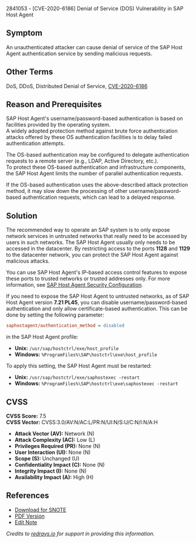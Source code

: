2841053 - [CVE-2020-6186] Denial of Service (DOS) Vulnerability in SAP Host Agent

## Symptom

An unauthenticated attacker can cause denial of service of the SAP Host Agent authentication service by sending malicious requests.

## Other Terms

DoS, DDoS, Distributed Denial of Service, [CVE-2020-6186](https://cve.mitre.org/cgi-bin/cvename.cgi?name=CVE-2020-6186)

## Reason and Prerequisites

SAP Host Agent's username/password-based authentication is based on facilities provided by the operating system.  
A widely adopted protection method against brute force authentication attacks offered by these OS authentication facilities is to delay failed authentication attempts.

The OS-based authentication may be configured to delegate authentication requests to a remote server (e.g., LDAP, Active Directory, etc.).  
To protect these OS-based authentication and infrastructure components, the SAP Host Agent limits the number of parallel authentication requests.

If the OS-based authentication uses the above-described attack protection method, it may slow down the processing of other username/password-based authentication requests, which can lead to a delayed response.

## Solution

The recommended way to operate an SAP system is to only expose network services in untrusted networks that really need to be accessed by users in such networks. The SAP Host Agent usually only needs to be accessed in the datacenter. By restricting access to the ports **1128** and **1129** to the datacenter network, you can protect the SAP Host Agent against malicious attacks.

You can use SAP Host Agent's IP-based access control features to expose these ports to trusted networks or trusted addresses only. For more information, see [SAP Host Agent Security Configuration](https://me.sap.com/help/viewer/6e1636d91ccc458c987094ee1fb864ae/HAG_CURRENT_VERSION/en-US/ceb0b2884d2644d393a9c8bbc793ea3f.html).

If you need to expose the SAP Host Agent to untrusted networks, as of SAP Host Agent version **7.21 PL45**, you can disable username/password-based authentication and only allow certificate-based authentication. This can be done by setting the following parameter:

```ini
saphostagent/authentication_method = disabled
```

in the SAP Host Agent profile:

- **Unix:** `/usr/sap/hostctrl/exe/host_profile`
- **Windows:** `%ProgramFiles%\SAP\hostctrl\exe\host_profile`

To apply this setting, the SAP Host Agent must be restarted:

- **Unix:** `/usr/sap/hostctrl/exe/saphostexec -restart`
- **Windows:** `%ProgramFiles%\SAP\hostctrl\exe\saphostexec -restart`

## CVSS

**CVSS Score:** 7.5  
**CVSS Vector:** CVSS:3.0/AV:N/AC:L/PR:N/UI:N/S:U/C:N/I:N/A:H

- **Attack Vector (AV):** Network (N)
- **Attack Complexity (AC):** Low (L)
- **Privileges Required (PR):** None (N)
- **User Interaction (UI):** None (N)
- **Scope (S):** Unchanged (U)
- **Confidentiality Impact (C):** None (N)
- **Integrity Impact (I):** None (N)
- **Availability Impact (A):** High (H)

## References

- [Download for SNOTE](https://notesdownloads.sap.com/note/0040000000199242020)
- [PDF Version](https://userapps.support.sap.com/sap/support/sfm/notes/print/0002841053?language=en-US&token=49AFE9EF1C80947C724B43101539B8B8)
- [Edit Note](https://me.sap.com/sap/support/notes/edit/0002841053)

*Credits to [redrays.io](https://redrays.io) for support in providing this information.*
